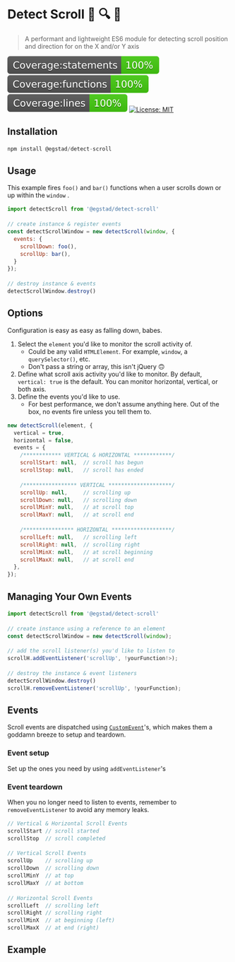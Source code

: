 # Detect Scroll 📜️ 🔍️ 👀️

> A performant and lightweight ES6 module for detecting scroll position and direction for on the X and/or Y axis

[![Coverage:statements](./coverage/badge-statements.svg)](#)
[![Coverage:functions](./coverage/badge-functions.svg)](#)
[![Coverage:lines](./coverage/badge-lines.svg)](#)
[![License: MIT](https://img.shields.io/badge/License-MIT-yellow.svg)](https://opensource.org/licenses/MIT)

## Installation

```js
npm install @egstad/detect-scroll
```

## Usage

This example fires `foo()` and `bar()` functions when a user scrolls down or up within the `window` .

```js
import detectScroll from '@egstad/detect-scroll'

// create instance & register events
const detectScrollWindow = new detectScroll(window, {
  events: {
    scrollDown: foo(),
    scrollUp: bar(),
  }
});

// destroy instance & events
detectScrollWindow.destroy()
```

## Options 

Configuration is easy as easy as falling down, babes.
1. Select the `element` you'd like to monitor the scroll activity of.
   - Could be any valid `HTMLElement`. For example, `window`, a `querySelector()`, etc. 
   - Don't pass a string or array, this isn't jQuery 🙃️
2. Define what scroll axis activity you'd like to monitor. By default, `vertical: true` is the default. You can monitor horizontal, vertical, or both axis.
3. Define the events you'd like to use.
   - For best performance, we don't assume anything here. Out of the box, no events fire unless you tell them to.

```js
new detectScroll(element, {
  vertical = true,
  horizontal = false,
  events = {            
    /************ VERTICAL & HORIZONTAL ************/
    scrollStart: null,  // scroll has begun
    scrollStop: null,   // scroll has ended

    /***************** VERTICAL ********************/
    scrollUp: null,     // scrolling up
    scrollDown: null,   // scrolling down
    scrollMinY: null,   // at scroll top
    scrollMaxY: null,   // at scroll end

    /**************** HORIZONTAL *******************/
    scrollLeft: null,   // scrolling left
    scrollRight: null,  // scrolling right
    scrollMinX: null,   // at scroll beginning
    scrollMaxX: null,   // at scroll end
  },
});

```

## Managing Your Own Events



```js
import detectScroll from '@egstad/detect-scroll'

// create instance using a reference to an element
const detectScrollWindow = new detectScroll(window);

// add the scroll listener(s) you'd like to listen to
scrollH.addEventListener('scrollUp', !yourFunction!>);

// destroy the instance & event listeners
detectScrollWindow.destroy()
scrollH.removeEventListener('scrollUp', !yourFunction);
```

## Events

Scroll events are dispatched using [`CustomEvent`](https://developer.mozilla.org/en-US/docs/Web/API/CustomEvent)'s, which makes them a goddamn breeze to setup and teardown. 

### Event setup
Set up the ones you need by using `addEventListener`'s 

### Event teardown
When you no longer need to listen to events, remember to `removeEventListener` to avoid any memory leaks.

```js
// Vertical & Horizontal Scroll Events
scrollStart // scroll started
scrollStop  // scroll completed

// Vertical Scroll Events
scrollUp    // scrolling up
scrollDown  // scrolling down
scrollMinY  // at top
scrollMaxY  // at bottom

// Horizontal Scroll Events
scrollLeft  // scrolling left
scrollRight // scrolling right
scrollMinX  // at beginning (left)
scrollMaxX  // at end (right)
```

## Example
